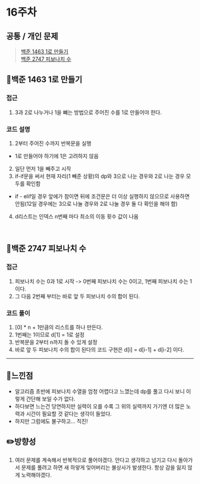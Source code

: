 # 16주차
## 공통 / 개인 문제
> [백준 1463 1로 만들기](https://www.acmicpc.net/problem/1463)<br>
[백준 2747 피보나치 수](https://www.acmicpc.net/problem/2747)



## **📖백준 1463 1로 만들기**

### 접근
1. 3과 2로 나누거나 1을 뺴는 방법으로 주어진 수를 1로 만들어야 한다.
### 코드 설명
1. 2부터 주어진 수까지 반복문을 실행
  - 1로 만들어야 하기에 1은 고려하지 않음
2. 일단 먼저 1을 빼주고 시작
3. if-if문을 써서 현재 자리(1 빼준 상황)의 dp와 3으로 나눈 경우와 2로 나눈 경우 모두를 확인함
  - if - elif일 경우 앞에가 참이면 뒤에 조건문은 더 이상 실행하지 않으므로 사용하면 안됨(12일 경우에는 3으로 나눌 경우와 2로 나눌 경우 둘 다 확인을 해야 함)
4. d리스트는 인덱스 n번째 마다 최소의 이동 횟수 값이 나옴

<br>

## **📖백준 2747 피보나치 수**

### 접근
1. 피보나치 수는 0과 1로 시작 -> 0번째 피보나치 수는 0이고, 1번째 피보나치 수는 1이다. 
2. 그 다음 2번째 부터는 바로 앞 두 피보나치 수의 합이 된다.

### 코드 풀이
1. [0] * n + 1만큼의 리스트를 하나 만든다.
2. 1번째는 1이므로 d[1] = 1로 설정
3. 반복문을 2부터 n까지 돌 수 있게 설정
4. 바로 앞 두 피보나치 수의 합이 된다의 코드 구현은 d[i] = d[i-1] + d[i-2] 이다.


<hr>

## 🌈느낀점
- 알고리즘 초반에 피보나치 수열을 엄청 어렵다고 느꼈는데 dp를 풀고 다시 보니 이렇게 간단해 보일 수가 없다. 
- 하다보면 느는건 당연하지만 실력이 오를 수록 그 위의 실력까지 가기엔 더 많은 노력과 시간이 필요할 것 같다는 생각이 들었다.
- 하지만 그럼에도 불구하고... 직진!

## ✏️방향성
1. 여러 문제를 계속해서 반복적으로 풀어야겠다. 안다고 생각하고 넘기고 다시 돌아가서 문제를 풀려고 하면 새 하얗게 잊어버리는 불상사가 발생한다. 항상 감을 잃지 않게 노력해야겠다.

